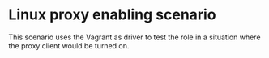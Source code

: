 # Linux proxy enabling scenario

This scenario uses the Vagrant as driver to test the role in a situation where the proxy client would be turned on.